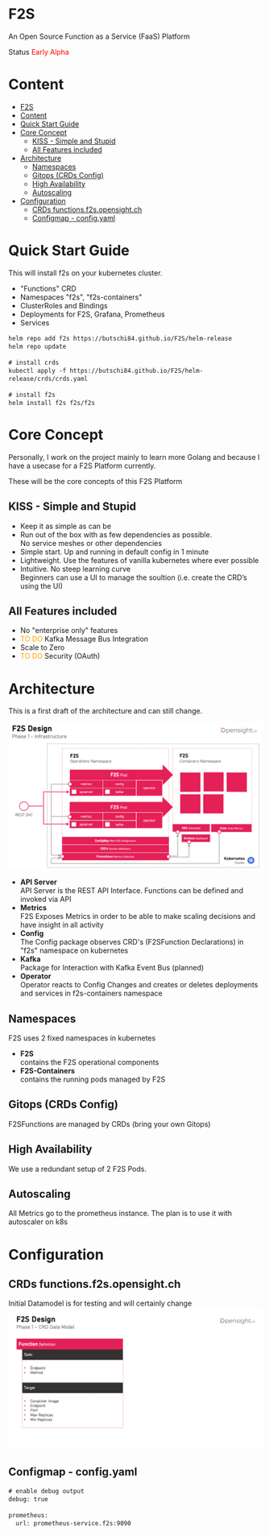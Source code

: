 # F2S
An Open Source Function as a Service (FaaS) Platform

Status <font color=red>Early Alpha</font>

# Content
- [F2S](#f2s)
- [Content](#content)
- [Quick Start Guide](#quick-start-guide)
- [Core Concept](#core-concept)
  - [KISS - Simple and Stupid](#kiss---simple-and-stupid)
  - [All Features included](#all-features-included)
- [Architecture](#architecture)
  - [Namespaces](#namespaces)
  - [Gitops (CRDs Config)](#gitops-crds-config)
  - [High Availability](#high-availability)
  - [Autoscaling](#autoscaling)
- [Configuration](#configuration)
  - [CRDs functions.f2s.opensight.ch](#crds-functionsf2sopensightch)
  - [Configmap - config.yaml](#configmap---configyaml)

# Quick Start Guide
This will install f2s on your kubernetes cluster. 

* "Functions" CRD
* Namespaces "f2s", "f2s-containers"
* ClusterRoles and Bindings
* Deployments for F2S, Grafana, Prometheus
* Services

```
helm repo add f2s https://butschi84.github.io/F2S/helm-release
helm repo update

# install crds
kubectl apply -f https://butschi84.github.io/F2S/helm-release/crds/crds.yaml

# install f2s
helm install f2s f2s/f2s
```

# Core Concept
Personally, I work on the project mainly to learn more Golang and because I have a usecase for a F2S Platform currently.

These will be the core concepts of this F2S Platform
## KISS - Simple and Stupid

* Keep it as simple as can be
* Run out of the box with as few dependencies as possible. <br/>
  No service meshes or other dependencies
* Simple start. Up and running in default config in 1 minute
* Lightweight. Use the features of vanilla kubernetes where ever possible
* Intuitive. No steep learning curve<br/>
  Beginners can use a UI to manage the soultion (i.e. create the CRD’s using the UI)

## All Features included

* No "enterprise only" features
* <font color=orange>TO DO</font> Kafka Message Bus Integration
* Scale to Zero
* <font color=orange>TO DO</font> Security (OAuth)
# Architecture
This is a first draft of the architecture and can still change.

![](docs/architecture.png)

* **API Server**<br/>
  API Server is the REST API Interface. Functions can be defined and invoked via API
* **Metrics**<br/>
  F2S Exposes Metrics in order to be able to make scaling decisions and have insight in all activity
* **Config**<br/>
  The Config package observes CRD's (F2SFunction Declarations) in "f2s" namespace on kubernetes
* **Kafka**<br/>
  Package for Interaction with Kafka Event Bus (planned)
* **Operator**<br/>
  Operator reacts to Config Changes and creates or deletes deployments and services in f2s-containers namespace

## Namespaces
F2S uses 2 fixed namespaces in kubernetes
* **F2S**<br/>
contains the F2S operational components
* **F2S-Containers**<br/>
contains the running pods managed by F2S
## Gitops (CRDs Config)
F2SFunctions are managed by CRDs (bring your own Gitops)

## High Availability
We use a redundant setup of 2 F2S Pods. 

## Autoscaling
All Metrics go to the prometheus instance. The plan is to use it with autoscaler on k8s

# Configuration
## CRDs functions.f2s.opensight.ch
Initial Datamodel is for testing and will certainly change
![](docs/datamodel.png)

## Configmap - config.yaml

```
# enable debug output
debug: true

prometheus:
  url: prometheus-service.f2s:9090
```